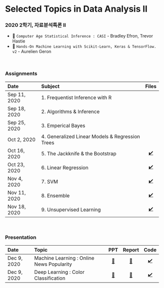 # Selected Topics in Data Analysis II 
### 2020 2학기, 자료분석특론 II 

* 📔 `Computer Age Statistical Inference : CASI` - Bradley Efron, Trevor Hastie 
* 📔 `Hands-On Machine Learning with Scikit-Learn, Keras & TensorFlow. v2` - Aurelien Geron 


<br> 

### Assignments 

| Date | Subject | Files |
| :--- | :--- | :---: |
| Sep 11, 2020 | 1. Frequentist Inference with R |  |
| Sep 18, 2020 | 2. Algorithms & Inference |  |
| Sep 25, 2020 | 3. Emperical Bayes | |
| Oct 2, 2020 | 4. Generalized Linear Models & Regression Trees | |
| Oct 16, 2020 | 5. The Jackknife & the Bootstrap | [✔️](https://github.com/jbeen2/Today-I-Learned/blob/main/2020-2-DataAnalysis-II/HW5_CASI10.ipynb) |
| Oct 23, 2020 | 6. Linear Regression | [✔️](https://github.com/jbeen2/Today-I-Learned/blob/main/2020-2-DataAnalysis-II/HW6_LinearRegression.ipynb) |
| Nov 4, 2020 | 7. SVM | [✔️](https://github.com/jbeen2/Today-I-Learned/blob/main/2020-2-DataAnalysis-II/HW7_SVM.ipynb) |
| Nov 11, 2020 | 8. Ensemble | [✔️](https://github.com/jbeen2/Today-I-Learned/blob/main/2020-2-DataAnalysis-II/HW8_Ensemble.ipynb) |
| Nov 18, 2020 | 9. Unsupervised Learning | [✔️](https://github.com/jbeen2/Today-I-Learned/blob/main/2020-2-DataAnalysis-II/HW9_UnsupervisedLearning.ipynb) |


<br>

### Presentation 
| Date | Topic | PPT | Report | Code |
| :--- | :--- | :---: | :---: | :---: | 
| Dec 9, 2020 | Machine Learning : Online News Popularity | [📌](https://drive.google.com/file/d/1o9EoRp6g_-nQYinotD3VA9CwVTPC6s8-/view?usp=sharing) | [📑](https://drive.google.com/file/d/15d36PxfG_GA_Le3FVqCTsfNbzYpWW6eO/view?usp=sharing) | [✔️](https://github.com/jbeen2/Today-I-Learned/blob/main/2020-2-DataAnalysis-II/1209_ML.ipynb) |
| Dec 9, 2020 | Deep Learning : Color Classification | [📌](https://drive.google.com/file/d/1o9EoRp6g_-nQYinotD3VA9CwVTPC6s8-/view?usp=sharing) | [📑](https://drive.google.com/file/d/15d36PxfG_GA_Le3FVqCTsfNbzYpWW6eO/view?usp=sharing) | [✔️](https://github.com/jbeen2/Today-I-Learned/blob/main/2020-2-DataAnalysis-II/1209_CNN.ipynb) |


<br> 

